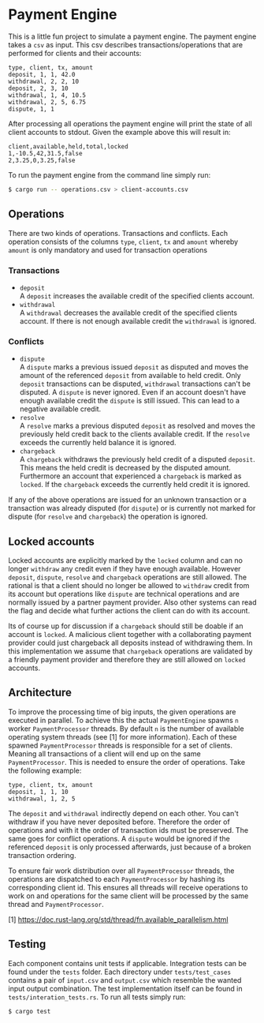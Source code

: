 # Payment Engine

This is a little fun project to simulate a payment engine. The payment engine takes a `csv` as input. This csv describes transactions/operations that are performed for clients and their accounts:

```csv
type, client, tx, amount
deposit, 1, 1, 42.0
withdrawal, 2, 2, 10
deposit, 2, 3, 10
withdrawal, 1, 4, 10.5
withdrawal, 2, 5, 6.75
dispute, 1, 1
```

After processing all operations the payment engine will print the state of all client accounts to stdout. Given the example above this will result in:

```csv
client,available,held,total,locked
1,-10.5,42,31.5,false
2,3.25,0,3.25,false
```

To run the payment engine from the command line simply run:

```bash
$ cargo run -- operations.csv > client-accounts.csv
```

## Operations

There are two kinds of operations. Transactions and conflicts. Each operation consists of the columns `type`, `client`, `tx` and `amount` whereby `amount` is only mandatory and used for transaction operations

### Transactions

- `deposit`<br/>
  A `deposit` increases the available credit of the specified clients account.
- `withdrawal`<br/>
  A `withdrawal` decreases the available credit of the specified clients account. If there is not enough available credit the `withdrawal` is ignored.

### Conflicts

- `dispute`<br/>
  A `dispute` marks a previous issued `deposit` as disputed and moves the amount of the referenced `deposit` from available to held credit. Only `deposit` transactions can be disputed, `withdrawal` transactions can't be disputed. A `dispute` is never ignored. Even if an account doesn't have enough available credit the `dispute` is still issued. This can lead to a negative available credit.
- `resolve`<br/>
  A `resolve` marks a previous disputed `deposit` as resolved and moves the previously held credit back to the clients available credit. If the `resolve` exceeds the currently held balance it is ignored.
- `chargeback`<br/>
  A `chargeback` withdraws the previously held credit of a disputed `deposit`. This means the held credit is decreased by the disputed amount. Furthermore an account that experienced a `chargeback` is marked as `locked`. If the `chargeback` exceeds the currently held credit it is ignored.

If any of the above operations are issued for an unknown transaction or a transaction was already disputed (for `dispute`) or is currently not marked for dispute (for `resolve` and `chargeback`) the operation is ignored.

## Locked accounts

Locked accounts are explicitly marked by the `locked` column and can no longer `withdraw` any credit even if they have enough available. However `deposit`, `dispute`, `resolve` and `chargeback` operations are still allowed. The rational is that a client should no longer be allowed to `withdraw` credit from its account but operations like `dispute` are technical operations and are normally issued by a partner payment provider. Also other systems can read the flag and decide what further actions the client can do with its account.

Its of course up for discussion if a `chargeback` should still be doable if an account is `locked`. A malicious client together with a collaborating payment provider could just chargeback all deposits instead of withdrawing them. In this implementation we assume that `chargeback` operations are validated by a friendly payment provider and therefore they are still allowed on `locked` accounts.

## Architecture

To improve the processing time of big inputs, the given operations are executed in parallel. To achieve this the actual `PaymentEngine` spawns `n` worker `PaymentProcessor` threads. By default `n` is the number of available operating system threads (see [1] for more information). Each of these spawned `PaymentProcessor` threads is responsible for a set of clients. Meaning all transactions of a client will end up on the same `PaymentProcessor`. This is needed to ensure the order of operations. Take the following example:

```csv
type, client, tx, amount
deposit, 1, 1, 10
withdrawal, 1, 2, 5
```

The `deposit` and `withdrawal` indirectly depend on each other. You can't withdraw if you have never deposited before. Therefore the order of operations and with it the order of transaction ids must be preserved. The same goes for conflict operations. A `dispute` would be ignored if the referenced `deposit` is only processed afterwards, just because of a broken transaction ordering.

To ensure fair work distribution over all `PaymentProcessor` threads, the operations are dispatched to each `PaymentProcessor` by hashing its corresponding client id. This ensures all threads will receive operations to work on and operations for the same client will be processed by the same thread and `PaymentProcessor`.

[1] https://doc.rust-lang.org/std/thread/fn.available_parallelism.html

## Testing

Each component contains unit tests if applicable. Integration tests can be found under the `tests` folder. Each directory under `tests/test_cases` contains a pair of `input.csv` and `output.csv` which resemble the wanted input output combination. The test implementation itself can be found in `tests/interation_tests.rs`. To run all tests simply run:

```bash
$ cargo test
```
